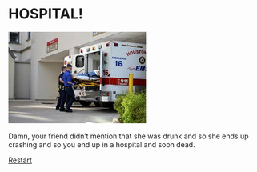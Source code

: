 # HOSPITAL!

![ambulance](download.jpeg)

Damn, your friend didn’t mention that she was drunk and so she ends up crashing and so you end up in a hospital and soon dead. 

[Restart](../Start.md)
